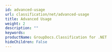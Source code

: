 ```yaml
---
id: advanced-usage
url: classification/net/advanced-usage
title: Advanced Usage
weight: 2
description: ""
keywords: 
productName: GroupDocs.Classification for .NET
hideChildren: False
---
```

